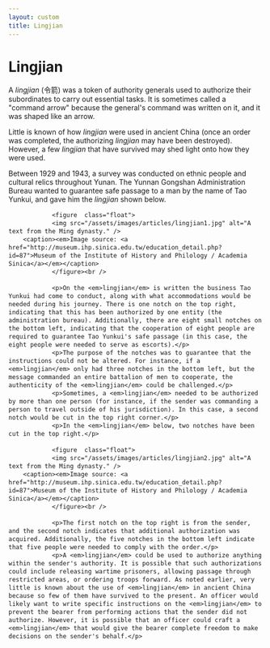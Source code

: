 ```yaml
---
layout: custom
title: Lingjian
---
```


<!-- /banner_bottom -->
<div class="main banner_bottom" id="article">
	<div class="clearfix"> </div>
	<div class="container">
		<div class="inner_sec_top_aglieits">
			<div class="banner_bottom_info">
				<h1>Lingjian</h1>
				<p>A <em>lingjian</em> (&#20196;&#31661;) was a token of authority generals used to authorize their subordinates to carry out essential tasks. It is sometimes called a "command arrow" because the general's command was written on it, and it was shaped like an arrow.</p>
				<p>Little is known of how <em>lingjian</em> were used in ancient China (once an order was completed, the authorizing <em>lingjian</em> may have been destroyed). However, a few <em>lingjian</em> that have survived may shed light onto how they were used.</p>
				<p>Between 1929 and 1943, a survey was conducted on ethnic people and cultural relics throughout Yunan. The Yunnan Gongshan Administration Bureau wanted to guarantee safe passage to a man by the name of Tao Yunkui, and gave him the <em>lingjian</em> shown below.</p>

				<figure  class="float">
				<img src="/assets/images/articles/lingjian1.jpg" alt="A text from the Ming dynasty." />
        <caption><em>Image source: <a href="http://museum.ihp.sinica.edu.tw/education_detail.php?id=87">Museum of the Institute of History and Philology / Academia Sinica</a></em></caption>
				</figure><br />

				<p>On the <em>lingjian</em> is written the business Tao Yunkui had come to conduct, along with what accommodations would be needed during his journey. There is one notch on the top right, indicating that this has been authorized by one entity (the administration bureau). Additionally, there are eight small notches on the bottom left, indicating that the cooperation of eight people are required to guarantee Tao Yunkui's safe passage (in this case, the eight people were needed to serve as escorts).</p>
				<p>The purpose of the notches was to guarantee that the instructions could not be altered. For instance, if a <em>lingjian</em> only had three notches in the bottom left, but the message commanded an entire battalion of men to cooperate, the authenticity of the <em>lingjian</em> could be challenged.</p>
				<p>Sometimes, a <em>lingjian</em> needed to be authorized by more than one person (for instance, if the sender was commanding a person to travel outside of his jurisdiction). In this case, a second notch would be cut in the top right corner.</p>
				<p>In the <em>lingjian</em> below, two notches have been cut in the top right.</p>

				<figure  class="float">
				<img src="/assets/images/articles/lingjian2.jpg" alt="A text from the Ming dynasty." />
        <caption><em>Image source: <a href="http://museum.ihp.sinica.edu.tw/education_detail.php?id=87">Museum of the Institute of History and Philology / Academia Sinica</a></em></caption>
				</figure><br />

				<p>The first notch on the top right is from the sender, and the second notch indicates that additional authorization was acquired. Additionally, the five notches in the bottom left indicate that five people were needed to comply with the order.</p>
				<p>A <em>lingjian</em> could be used to authorize anything within the sender's authority. It is possible that such authorizations could include releasing wartime prisoners, allowing passage through restricted areas, or ordering troops forward. As noted earlier, very little is known about the use of <em>lingjian</em> in ancient China because so few of them have survived to the present. An officer would likely want to write specific instructions on the <em>lingjian</em> to prevent the bearer from performing actions that the sender did not authorize. However, it is possible that an officer could craft a <em>lingjian</em> that would give the bearer complete freedom to make decisions on the sender's behalf.</p>

